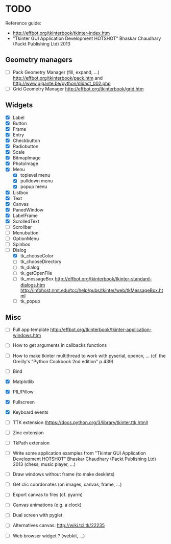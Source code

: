 # TODO

Reference guide:
- http://effbot.org/tkinterbook/tkinter-index.htm
- "Tkinter GUI Application Development HOTSHOT" Bhaskar Chaudhary (Packt Publishing Ltd) 2013

## Geometry managers

- [ ] Pack Geometry Manager (fill, expand, ...) http://effbot.org/tkinterbook/pack.htm and http://www.gigante.be/python/didact_002.php
- [ ] Grid Geometry Manager http://effbot.org/tkinterbook/grid.htm

## Widgets

- [x] Label
- [x] Button
- [x] Frame
- [x] Entry
- [x] Checkbutton
- [x] Radiobutton
- [x] Scale
- [x] BitmapImage
- [x] PhotoImage
- [x] Menu
    - [x] toplevel menu
    - [x] pulldown menu
    - [x] popup menu
- [x] Listbox
- [x] Text
- [x] Canvas
- [x] PanedWindow
- [x] LabelFrame
- [x] ScrolledText
- [ ] Scrollbar
- [ ] Menubutton
- [ ] OptionMenu
- [ ] Spinbox
- [ ] Dialog
    - [x] tk_chooseColor
    - [ ] tk_chooseDirectory
    - [ ] tk_dialog
    - [ ] tk_getOpenFile
    - [ ] tk_messageBox http://effbot.org/tkinterbook/tkinter-standard-dialogs.htm http://infohost.nmt.edu/tcc/help/pubs/tkinter/web/tkMessageBox.html
    - [ ] tk_popup

## Misc

- [ ] Full app template http://effbot.org/tkinterbook/tkinter-application-windows.htm
- [ ] How to get arguments in callbacks functions
- [ ] How to make tkinter multithread to work with pyserial, opencv, ... (cf. the Oreilly's "Python Cookbook 2nd edition" p.439)
- [ ] Bind
- [x] Matplotlib
- [x] PIL/Pillow
- [x] Fullscreen
- [x] Keyboard events
- [ ] TTK extension (https://docs.python.org/3/library/tkinter.ttk.html)
- [ ] Zinc extension
- [ ] TkPath extension
- [ ] Write some application examples from "Tkinter GUI Application Development HOTSHOT" Bhaskar Chaudhary (Packt Publishing Ltd) 2013 (chess, music player, ...)
- [ ] Draw windows without frame (to make desklets)
- [ ] Get clic coordonates (on images, canvas, frame, ...)
- [ ] Export canvas to files (cf. pyarm)
- [ ] Canvas animations (e.g. a clock)
- [ ] Dual screen with pyglet
- [ ] Alternatives canvas: http://wiki.tcl.tk/22235
- [ ] Web browser widget ? (webkit, ...)

